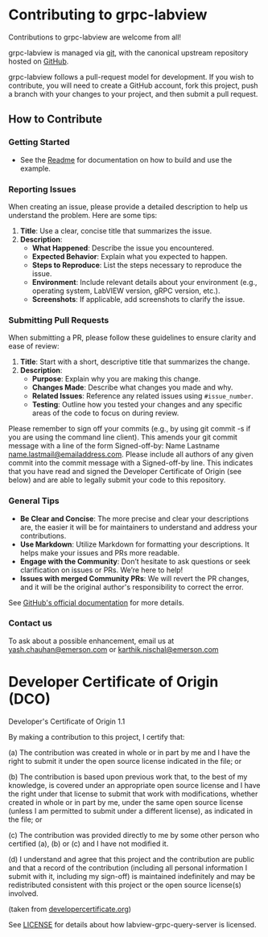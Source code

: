 # Contributing to grpc-labview

Contributions to grpc-labview are welcome from all!

grpc-labview is managed via [git](https://git-scm.com), with the canonical
upstream repository hosted on [GitHub](https://github.com/ni/grpc-labview).

grpc-labview follows a pull-request model for development.  If you wish to
contribute, you will need to create a GitHub account, fork this project, push a
branch with your changes to your project, and then submit a pull request.

## How to Contribute

### Getting Started

- See the [Readme](./README.md) for documentation on how to build and use the
  example.

### Reporting Issues
 
When creating an issue, please provide a detailed description to help us
understand the problem. Here are some tips:
 
1. **Title**: Use a clear, concise title that summarizes the issue.
2. **Description**:
   - **What Happened**: Describe the issue you encountered.
   - **Expected Behavior**: Explain what you expected to happen.
   - **Steps to Reproduce**: List the steps necessary to reproduce the issue.
   - **Environment**: Include relevant details about your environment (e.g.,
     operating system, LabVIEW version, gRPC version, etc.).
   - **Screenshots**: If applicable, add screenshots to clarify the issue.
 
### Submitting Pull Requests
 
When submitting a PR, please follow these guidelines to ensure clarity and ease
of review:
 
1. **Title**: Start with a short, descriptive title that summarizes the change.
2. **Description**:
   - **Purpose**: Explain why you are making this change.
   - **Changes Made**: Describe what changes you made and why.
   - **Related Issues**: Reference any related issues using `#issue_number`.
   - **Testing**: Outline how you tested your changes and any specific areas of
     the code to focus on during review.
   
Please remember to sign off your commits (e.g., by using git commit -s if you
are using the command line client). This amends your git commit message with a
line of the form Signed-off-by: Name Lastname <name.lastmail@emailaddress.com>.
Please include all authors of any given commit into the commit message with a
Signed-off-by line. This indicates that you have read and signed the Developer
Certificate of Origin (see below) and are able to legally submit your code to
this repository.
 
### General Tips
 
- **Be Clear and Concise**: The more precise and clear your descriptions are,
  the easier it will be for maintainers to understand and address your
  contributions.
- **Use Markdown**: Utilize Markdown for formatting your descriptions. It helps
  make your issues and PRs more readable.
- **Engage with the Community**: Don’t hesitate to ask questions or seek
  clarification on issues or PRs. We’re here to help!
- **Issues with merged Community PRs**: We will revert the PR changes, and it
  will be the original author's responsibility to correct the error.

See [GitHub's official
documentation](https://help.github.com/articles/using-pull-requests/) for more
details.

### Contact us
To ask about a possible enhancement, email us at yash.chauhan@emerson.com or
karthik.nischal@emerson.com

# Developer Certificate of Origin (DCO)

   Developer's Certificate of Origin 1.1

   By making a contribution to this project, I certify that:

   (a) The contribution was created in whole or in part by me and I
       have the right to submit it under the open source license
       indicated in the file; or

   (b) The contribution is based upon previous work that, to the best
       of my knowledge, is covered under an appropriate open source
       license and I have the right under that license to submit that
       work with modifications, whether created in whole or in part
       by me, under the same open source license (unless I am
       permitted to submit under a different license), as indicated
       in the file; or

   (c) The contribution was provided directly to me by some other
       person who certified (a), (b) or (c) and I have not modified
       it.

   (d) I understand and agree that this project and the contribution
       are public and that a record of the contribution (including all
       personal information I submit with it, including my sign-off) is
       maintained indefinitely and may be redistributed consistent with
       this project or the open source license(s) involved.

(taken from [developercertificate.org](https://developercertificate.org/))

See [LICENSE](https://github.com/ni/grpc-labview/blob/master/LICENSE)
for details about how labview-grpc-query-server is licensed.
